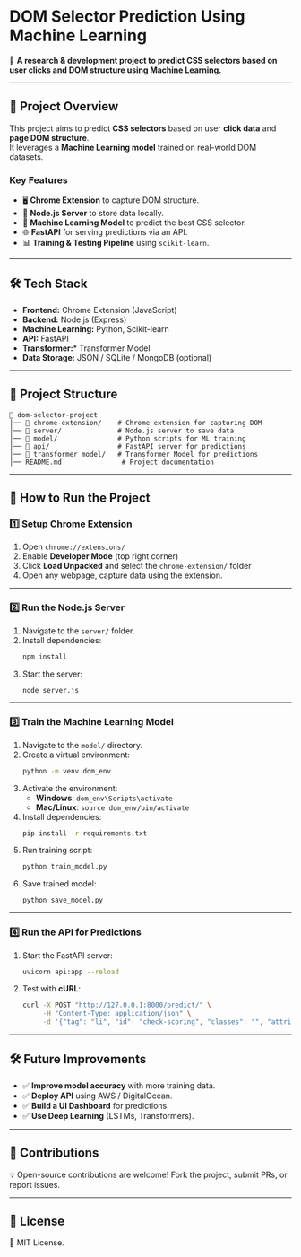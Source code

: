 # DOM Selector Prediction Using Machine Learning
🚀 **A research & development project to predict CSS selectors based on user clicks and DOM structure using Machine Learning.**

---

## 📌 Project Overview
This project aims to predict **CSS selectors** based on user **click data** and **page DOM structure**.  
It leverages a **Machine Learning model** trained on real-world DOM datasets.

### Key Features
- 🖥️ **Chrome Extension** to capture DOM structure.
- 📡 **Node.js Server** to store data locally.
- 🤖 **Machine Learning Model** to predict the best CSS selector.
- 🌐 **FastAPI** for serving predictions via an API.
- 📊 **Training & Testing Pipeline** using `scikit-learn`.

---

## 🛠️ Tech Stack
- **Frontend:** Chrome Extension (JavaScript)
- **Backend:** Node.js (Express)
- **Machine Learning:** Python, Scikit-learn
- **API:** FastAPI
- **Transformer:*** Transformer Model
- **Data Storage:** JSON / SQLite / MongoDB (optional)

---

## 📂 Project Structure
```
📂 dom-selector-project
│── 📂 chrome-extension/    # Chrome extension for capturing DOM
│── 📂 server/              # Node.js server to save data
│── 📂 model/               # Python scripts for ML training
│── 📂 api/                 # FastAPI server for predictions
│── 📂 transformer_model/   # Transformer Model for predictions
│── README.md               # Project documentation
```

---

## 🚀 How to Run the Project
### 1️⃣ Setup Chrome Extension
1. Open `chrome://extensions/`
2. Enable **Developer Mode** (top right corner)
3. Click **Load Unpacked** and select the `chrome-extension/` folder
4. Open any webpage, capture data using the extension.

---

### 2️⃣ Run the Node.js Server
1. Navigate to the `server/` folder.
2. Install dependencies:
   ```sh
   npm install
   ```
3. Start the server:
   ```sh
   node server.js
   ```

---

### 3️⃣ Train the Machine Learning Model
1. Navigate to the `model/` directory.
2. Create a virtual environment:
   ```sh
   python -m venv dom_env
   ```
3. Activate the environment:
   - **Windows**: `dom_env\Scripts\activate`
   - **Mac/Linux**: `source dom_env/bin/activate`
4. Install dependencies:
   ```sh
   pip install -r requirements.txt
   ```
5. Run training script:
   ```sh
   python train_model.py
   ```
6. Save trained model:
   ```sh
   python save_model.py
   ```

---

### 4️⃣ Run the API for Predictions
1. Start the FastAPI server:
   ```sh
   uvicorn api:app --reload
   ```
2. Test with **cURL**:
   ```sh
   curl -X POST "http://127.0.0.1:8000/predict/" \
        -H "Content-Type: application/json" \
        -d '{"tag": "li", "id": "check-scoring", "classes": "", "attributes": "[{\"name\": \"class\", \"value\": \"reference internal\"}, {\"name\": \"href\", \"value\": \"sklearn.gaussian_process.kernels.WhiteKernel.html\"}]", "bounding_x": -413.5, "bounding_y": -5.3125, "bounding_width": 215.33334350585938, "bounding_height": 37.04166793823242}'
   ```

---

## 🛠️ Future Improvements
- ✅ **Improve model accuracy** with more training data.
- ✅ **Deploy API** using AWS / DigitalOcean.
- ✅ **Build a UI Dashboard** for predictions.
- ✅ **Use Deep Learning** (LSTMs, Transformers).

---

## 🤝 Contributions
💡 Open-source contributions are welcome! Fork the project, submit PRs, or report issues.

---

## 📜 License
📝 MIT License.
